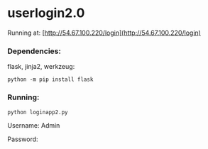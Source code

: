 # userlogin2.0
Running at: [http://54.67.100.220/login](http://54.67.100.220/login)
### Dependencies:
flask, jinja2, werkzeug:
```
python -m pip install flask
```
### Running:
```
python loginapp2.py
```
Username: Admin

Password:
